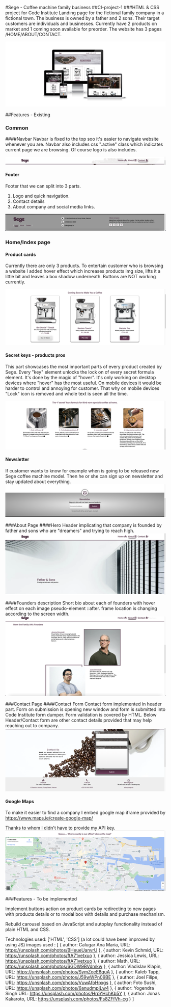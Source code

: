 #Sege - Coffee machine family business
##CI-project-1
###HTML & CSS project for Code Institute
Landing page for the fictional family company in a fictional town. The business is owned by a father and 2 sons.
Their target customers are individuals and businesses. Currently have 2 products on market and 1 coming soon available for preorder.
The website has 3 pages /HOME/ABOUT/CONTACT.


![](docs/index/projectScreenshot.png)

##Features - Existing

### Common
####Navbar
Navbar is fixed to the top soo it's easier to navigate website whenever you are.
Navbar also includes css ".active" class which indicates current page we are browsing.
Of course logo is also includes.

![](docs/index/Navbar.png)
#### Footer
Footer that we can split into 3 parts.
1. Logo and quick navigation.
2. Contact details
3. About company and social media links.

![](docs/index/footer.png)

### Home/Index page
#### Product cards

Currently there are only 3 products. To entertain customer who is browsing a website I added
hover effect which increases products img size, lifts it a little bit and leaves a box shadow underneath.
Buttons are NOT working currently.

![](docs/index/products.png)

#### Secret keys - products pros
This part showcases the most important parts of every product created by Sege.
Every "key" element unlocks the lock on of every secret formula element. It's done by the magic of "hover".
It's only working on desktop devices where "hover" has the most useful. On mobile devices it would be harder to control and annoying for customer.
That why on mobile devices "Lock" icon is removed and whole text is seen all the time.

![](docs/index/secretKeys.png)

#### Newsletter

If customer wants to know for example when is going to be released new Sege coffee machine model. Then he or she can sign up on newsletter and stay updated about everything.
![](docs/index/Newsletter.png)

###About Page
####Hero
Header implicating that company is founded by father and sons who are "dreamers" and trying to reach high.
![](docs/about/Hero.png)

####Founders description
Short bio about each of founders with hover effect on each image pseudo-element ::after.
frame location is changing according to the screen width.
![](docs/about/founders.png)

###Contact Page
####Contact Form
Contact form implemented in header part. Form on submission is opening new window and form is submitted into Code Institute form dumper.
Form validation is covered by HTML. Below Header/Contact form are other contact details provided that may help reaching out to company.
![](docs/contact/contact-form.png)

#### Google Maps
To make it easier to find a company I embed google map iframe provided by
https://www.maps.ie/create-google-map/

Thanks to whom I didn't have to provide my API key.
![](docs/contact/google-maps.png)

###Features - To be implemented

Implement buttons action on product cards by redirecting to new pages with products details or to modal box with details and purchase mechanism.

Rebuild carousel based on JavaScript and autoplay functionality instead of plain HTML and CSS.


Technologies used: ['HTML', 'CSS'] (a lot could have been improved by using JS)
images used : [
    {
    author: Calugar Ana Maria,
    URL: https://unsplash.com/photos/BHeueUanvrU
    },
    {
    author: Kevin Schmid,
    URL: https://unsplash.com/photos/ftA71vetxuo
    },
    {
    author: Jessica Lewis,
    URL: https://unsplash.com/photos/ftA71vetxuo
    },
    {
    author: Math,
    URL: https://unsplash.com/photos/6GDW9BVdmkw
    },
    {
    author: Vladislav Klapin,
    URL: https://unsplash.com/photos/SymZoeE8quA
    },
    {
    author: Kaleb Tapp,
    URL: https://unsplash.com/photos/J59wWPn09BE
    },
    {
    author: Joel Filipe,
    URL: https://unsplash.com/photos/VuwAfoHpxgs
    },
    {
    author: Foto Sushi,
    URL: https://unsplash.com/photos/6anudmpILw4
    },
    {
    author: Yogendra Singh
    URL: https://unsplash.com/photos/HrpYHchKb5Y
    },
    {
    author: Jonas Kakaroto,
    URL: https://unsplash.com/photos/Fs8ZFfVh-cg
    }
]
